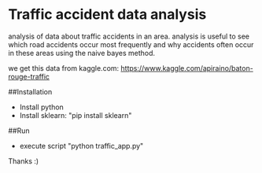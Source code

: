 # Traffic accident data analysis
analysis of data about traffic accidents in an area. analysis is useful to see which road accidents occur most frequently and why accidents often occur in these areas using the naive bayes method.

we get this data from kaggle.com:
https://www.kaggle.com/apiraino/baton-rouge-traffic

##Installation
- Install python
- Install sklearn: "pip install sklearn"

##Run
- execute script "python traffic_app.py"

Thanks :)